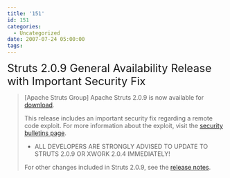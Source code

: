 ```yaml
---
title: '151'
id: 151
categories:
  - Uncategorized
date: 2007-07-24 05:00:00
tags:
---
```


<span style="font-size:180%;">Struts 2.0.9 General Availability Release with Important Security Fix </span>
> [Apache Struts Group] Apache Struts 2.0.9 is now available for [download](http://struts.apache.org/download.cgi#struts209).
> 
> This release includes an important security fix regarding a remote
> code exploit.  For more information about the exploit, visit the
> [security bulletins page](http://struts.apache.org/2.x/docs/s2-001.html).
> 
> *   ALL DEVELOPERS ARE STRONGLY ADVISED TO UPDATE TO STRUTS 2.0.9 OR
> XWORK 2.0.4 IMMEDIATELY!
> 
> For other changes included in Struts 2.0.9, see the [release notes](http://struts.apache.org/2.0.9/docs/release-notes-209.html).